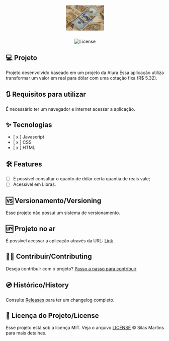 <h1 align="center">
  <img alt="Conversor de Moedas" height="80" title="Plant Manager" src="./assets/img/imagem.png" />
</h1>

<p align="center">
  <img alt="License" src="https://img.shields.io/github/license/silasfmartins/conversor-de-moedas">
</p>

## 💻 Projeto
Projeto desenvolvido baseado em um projeto da Alura
Essa aplicação utiliza transformar um valor em real para dólar com uma cotação fixa (R$ 5.32).

## 🔃 Requisitos para utilizar

É necessário ter um navegador e internet acessar a aplicação.

## ✨ Tecnologias

-   [ x ] Javascript
-   [ x ] CSS
-   [ x ] HTML

## :hammer_and_wrench: Features 

-   [ ] É possível consultar o quanto de dólar certa quantia de reais vale;
-   [ ] Acessível em Libras.

## 🆚 Versionamento/Versioning

Esse projeto não possui um sistema de versionamento.

## 🆙 Projeto no ar

É possível acessar a aplicação através da URL: [Link](https://silasfmartins.github.io/conversor-de-moedas/) .

## 👨‍💻 Contribuir/Contributing

Deseja contribuir com o projeto? [Passo a passo para contribuir](https://github.com/silasfmartins/conversor-de-moedas/blob/master/Contributing.md)

## 💿 Histórico/History

Consulte [Releases](https://github.com/silasfmartins/conversor-de-moedas/releases/) para ter um changelog completo.

## 📄 Licença do Projeto/License

Esse projeto está sob a licença MIT. Veja o arquivo [LICENSE](https://github.com/silasfmartins/conversor-de-moedas/blob/main/LICENSE) © Silas Martins para mais detalhes.
